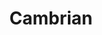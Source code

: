 --- 
title: "Cambrian"
publishdate: "2019-8-25T16:48:46+02:00"
src: "https://365manga.net/manga/cambrian"
image: "https://data.365manga.net/images/thumbnails/6406-cambrian.jpg"
description: "Dr. Yamagishi was expelled from an academic society because he had tried to make a human clone. Next theme of his study was a new human species Cambrian. He made himself a test target. However, he turned into a chunk of grotesque flesh, and it began to rape women with its tentacles."
---